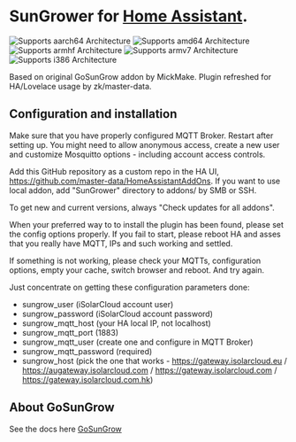 # SunGrower for [Home Assistant](https://www.home-assistant.io/).

[aarch64-shield]: https://img.shields.io/badge/aarch64-yes-green.svg
[amd64-shield]: https://img.shields.io/badge/amd64-yes-green.svg
[armhf-shield]: https://img.shields.io/badge/armhf-yes-green.svg
[armv7-shield]: https://img.shields.io/badge/armv7-yes-green.svg
[i386-shield]: https://img.shields.io/badge/i386-no-red.svg

![Supports aarch64 Architecture][aarch64-shield]
![Supports amd64 Architecture][amd64-shield]
![Supports armhf Architecture][armhf-shield]
![Supports armv7 Architecture][armv7-shield]
![Supports i386 Architecture][i386-shield]

Based on original GoSunGrow addon by MickMake. Plugin refreshed for HA/Lovelace usage by zk/master-data.

## Configuration and installation
Make sure that you have properly configured MQTT Broker. Restart after setting up. You might need to allow anonymous access, create a new user and customize Mosquitto options - including account access controls.

Add this GitHub repository as a custom repo in the HA UI, https://github.com/master-data/HomeAssistantAddOns. If you want to use local addon, add "SunGrower" directory to addons/ by SMB or SSH.

To get new and current versions, always "Check updates for all addons".

When your preferred way to to install the plugin has been found, please set the config options properly. If you fail to start, please reboot HA and asses that you really have MQTT, IPs and such working and settled.

If something is not working, please check your MQTTs, configuration options, empty your cache, switch browser and reboot. And try again.

Just concentrate on getting these configuration parameters done:

- sungrow_user (iSolarCloud account user)
- sungrow_password (iSolarCloud account password)
- sungrow_mqtt_host (your HA local IP, not localhost)
- sungrow_mqtt_port (1883)
- sungrow_mqtt_user (create one and configure in MQTT Broker)
- sungrow_mqtt_password (required)
- sungrow_host (pick the one that works - https://gateway.isolarcloud.eu / https://augateway.isolarcloud.com / https://gateway.isolarcloud.com / https://gateway.isolarcloud.com.hk)

## About GoSunGrow
See the docs here [GoSunGrow](https://github.com/MickMake/GoSunGrow/)

